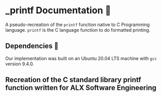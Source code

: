 # _printf Documentation :page_facing_up:

A pseudo-recreation of the `printf` function native to C Programming language. `printf` is the C language function to do formatted printing.

## Dependencies :couple:

Our implementation was built on an Ubuntu 20.04 LTS machine with `gcc` version 9.4.0.

## Recreation of the C standard library printf function written for ALX Software Engineering
